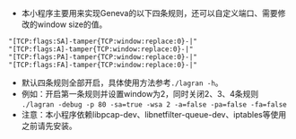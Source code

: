 - 本小程序主要用来实现Geneva的以下四条规则，还可以自定义端口、需要修改的window size的值。
```
"[TCP:flags:SA]-tamper{TCP:window:replace:0}-|"
"[TCP:flags:A]-tamper{TCP:window:replace:0}-|"
"[TCP:flags:PA]-tamper{TCP:window:replace:0}-|"
"[TCP:flags:FA]-tamper{TCP:window:replace:0}-|"
```
- 默认四条规则全部开启，具体使用方法参考`./lagran -h`。
- 例如：开启第一条规则并设置window为2，同时关闭2、3、4条规则
```./lagran -debug -p 80 -sa=true -wsa 2 -a=false -pa=false -fa=false```
- 注意：本小程序依赖libpcap-dev、libnetfilter-queue-dev、iptables等使用之前请先安装。
